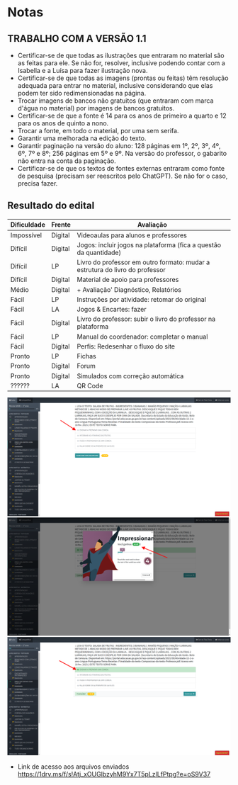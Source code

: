 # Notas

	

## TRABALHO COM A VERSÃO 1.1


* Certificar-se de que todas as ilustrações que entraram no material são as
  feitas para ele. Se não for, resolver, inclusive podendo contar com a
  Isabella e a Luísa para fazer ilustração nova.
* Certificar-se de que todas as imagens (prontas ou feitas) têm resolução
  adequada para entrar no material, inclusive considerando que elas podem ter
  sido redimensionadas na página.
* Trocar imagens de bancos não gratuitos (que entraram com marca d'água no
  material) por imagens de bancos gratuitos.
* Certificar-se de que a fonte é 14 para os anos de primeiro a quarto e 12
  para os anos de quinto a nono.
* Trocar a fonte, em todo o material, por uma sem serifa.
* Garantir uma melhorada na edição do texto.
* Garantir paginação na versão do aluno: 128 páginas em 1º, 2º, 3º, 4º, 6º, 7º
  e 8º; 256 páginas em 5º e 9º. Na versão do professor, o gabarito não entra
  na conta da paginação.
* Certificar-se de que os textos de fontes externas entraram como fonte de
  pesquisa (precisam ser reescritos pelo ChatGPT). Se não for o caso, precisa
  fazer.


## Resultado do edital

| Dificuldade  | Frente    | Avaliação                                                                    |
|--------------|-----------|------------------------------------------------------------------------------|
|  Impossível  |  Digital  | Videoaulas para alunos e professores                                         |
|  Difícil     |  Digital  | Jogos: incluir jogos na plataforma (fica a questão da quantidade)            |
|  Difícil     |  LP       | Livro do professor em outro formato: mudar a estrutura do livro do professor |
|  Difícil     |  Digital  | Material de apoio para professores                                           |
|  Médio       |  Digital  | + Avaliação' Diagnóstico, Relatórios                                         |
|  Fácil       |  LP       | Instruções por atividade: retomar do original                                |
|  Fácil       |  LA       | Jogos & Encartes: fazer                                                      |
|  Fácil       |  Digital  | Livro do professor: subir o livro do professor na plataforma                 |
|  Fácil       |  LP       | Manual do coordenador: completar o manual                                    |
|  Fácil       |  Digital  | Perfis: Redesenhar o fluxo do site                                           |
|  Pronto      |  LP       | Fichas                                                                       |
|  Pronto      |  Digital  | Forum                                                                        |
|  Pronto      |  Digital  | Simulados com correção automática                                            |
|  ??????      |  LA       | QR Code                                                                      |

![](./readme/01.png)
![](./readme/02.png)
![](./readme/03.png)

* Link de acesso aos arquivos enviados
https://1drv.ms/f/s!Atj_xOUGlbzyhM9Yx7T5pLzlLfPtpg?e=oS9V37
